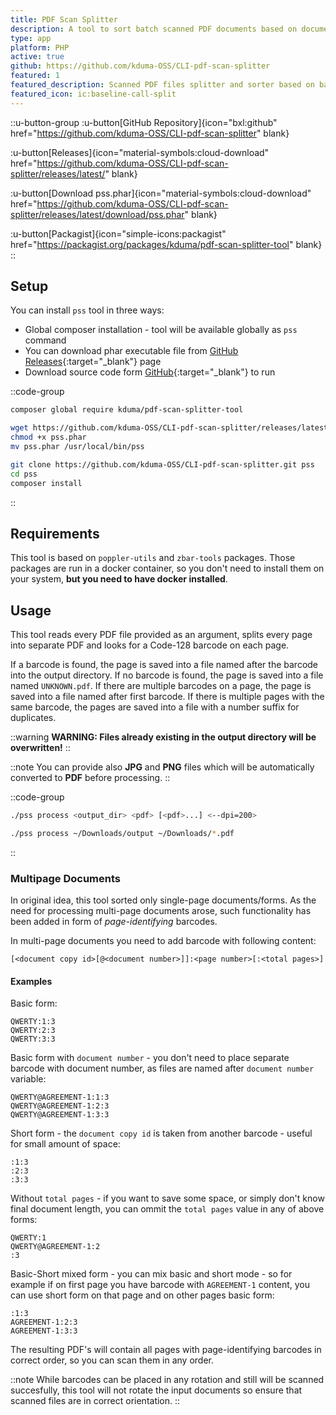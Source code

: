 ```yaml
---
title: PDF Scan Splitter
description: A tool to sort batch scanned PDF documents based on document number contained in barcode placed on document.
type: app
platform: PHP
active: true
github: https://github.com/kduma-OSS/CLI-pdf-scan-splitter
featured: 1
featured_description: Scanned PDF files splitter and sorter based on barcode
featured_icon: ic:baseline-call-split
---
```


::u-button-group
:u-button[GitHub Repository]{icon="bxl:github" href="https://github.com/kduma-OSS/CLI-pdf-scan-splitter" blank}

:u-button[Releases]{icon="material-symbols:cloud-download" href="https://github.com/kduma-OSS/CLI-pdf-scan-splitter/releases/latest/" blank}

:u-button[Download pss.phar]{icon="material-symbols:cloud-download" href="https://github.com/kduma-OSS/CLI-pdf-scan-splitter/releases/latest/download/pss.phar" blank}

:u-button[Packagist]{icon="simple-icons:packagist" href="https://packagist.org/packages/kduma/pdf-scan-splitter-tool" blank}
::

## Setup

You can install `pss` tool in three ways:

- Global composer installation - tool will be available globally as `pss` command
- You can download phar executable file from [GitHub Releases](https://github.com/kduma-OSS/CLI-pdf-scan-splitter/releases/latest){:target="_blank"} page
- Download source code form [GitHub](https://github.com/kduma-OSS/CLI-pdf-scan-splitter){:target="_blank"} to run

::code-group
```bash [Composer Global]
composer global require kduma/pdf-scan-splitter-tool
```
```bash [phar executable]
wget https://github.com/kduma-OSS/CLI-pdf-scan-splitter/releases/latest/download/pss.phar
chmod +x pss.phar
mv pss.phar /usr/local/bin/pss
```
```bash [Sources]
git clone https://github.com/kduma-OSS/CLI-pdf-scan-splitter.git pss
cd pss
composer install
```
::

## Requirements

This tool is based on `poppler-utils` and `zbar-tools` packages.
Those packages are run in a docker container, so you don't need to install them on your system, **but you need to have docker installed**.

## Usage

This tool reads every PDF file provided as an argument, splits every page into separate PDF and looks for a Code-128 barcode on each page.

If a barcode is found, the page is saved into a file named after the barcode into the output directory.
If no barcode is found, the page is saved into a file named `UNKNOWN.pdf`.
If there are multiple barcodes on a page, the page is saved into a file named after first barcode.
If there is multiple pages with the same barcode, the pages are saved into a file with a number suffix for duplicates.

::warning
**WARNING: Files already existing in the output directory will be overwritten!**
::


::note
You can provide also **JPG** and **PNG** files which will be automatically converted to **PDF** before processing.
::

::code-group
```bash [command syntax]
./pss process <output_dir> <pdf> [<pdf>...] <--dpi=200>
```
```bash [example]
./pss process ~/Downloads/output ~/Downloads/*.pdf
```
::


### Multipage Documents

In original idea, this tool sorted only single-page documents/forms.
As the need for processing multi-page documents arose, such functionality has been added in form of _page-identifying_ barcodes.

In multi-page documents you need to add barcode with following content:


```[syntax]
[<document copy id>[@<document number>]]:<page number>[:<total pages>]
```

#### Examples

Basic form:
```
QWERTY:1:3
QWERTY:2:3
QWERTY:3:3
```

Basic form with `document number` - you don't need to place separate barcode with document number, as files are named after `document number` variable:
```
QWERTY@AGREEMENT-1:1:3
QWERTY@AGREEMENT-1:2:3
QWERTY@AGREEMENT-1:3:3
```

Short form - the `document copy id` is taken from another barcode - useful for small amount of space:
```
:1:3
:2:3
:3:3
```

Without `total pages` - if you want to save some space, or simply don't know final document length, you can ommit the `total pages` value in any of above forms:
```
QWERTY:1
QWERTY@AGREEMENT-1:2
:3
```

Basic-Short mixed form - you can mix basic and short mode - so for example if on first page you have barcode with `AGREEMENT-1` content, you can use short form on that page and on other pages basic form:
```
:1:3
AGREEMENT-1:2:3
AGREEMENT-1:3:3
```

The resulting PDF's will contain all pages with page-identifying barcodes in correct order, so you can scan them in any order.

::note
While barcodes can be placed in any rotation and still will be scanned succesfully, 
this tool will not rotate the input documents so ensure that scanned files are in correct orientation.
::